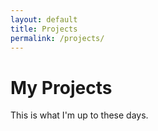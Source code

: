 ```yaml
---
layout: default
title: Projects
permalink: /projects/
---
```


# My Projects

This is what I'm up to these days.
